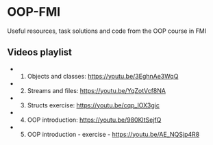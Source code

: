 # OOP-FMI
Useful resources, task solutions and code from the OOP course in FMI

## Videos playlist
- 01. Objects and classes: https://youtu.be/3EghnAe3WqQ
- 02. Streams and files: https://youtu.be/YqZotVcf8NA
- 03. Structs exercise: https://youtu.be/cqp_lOX3gic
- 04. OOP introduction: https://youtu.be/980KltSejfQ
- 05. OOP introduction - exercise - https://youtu.be/AE_NQSjp4R8
